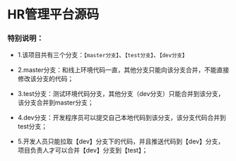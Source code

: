 # HR管理平台源码

### 特别说明：

- 1.该项目共有三个分支：`【master分支】`、`【test分支】`、`【dev分支】`

- 2.master分支：和线上环境代码一直，其他分支只能向该分支合并，不能直接修改该分支的代码；

- 3.test分支：测试环境代码分支，其他分支（dev分支）只能合并到该分支，该分支合并到master分支；

- 4.dev分支：开发程序员可以提交自己本地代码到该分支，该分支代码合并到test分支；

- 5.开发人员只能拉取【dev】分支下的代码，并且推送代码到【dev】分支，项目负责人才可以合并【dev】分支到【test】；

<br>
